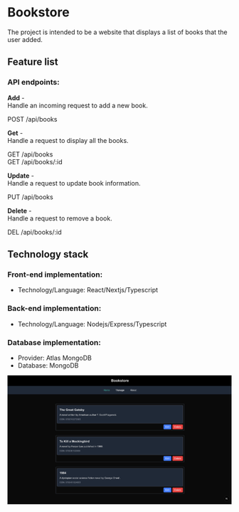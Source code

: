 # Bookstore
The project is intended to be a website that displays a list of books that the user added.

## Feature list
### API endpoints:

**Add** - <br/>
Handle an incoming request to add a new book. 

POST /api/books

**Get** - <br/>
Handle a request to display all the books.

GET /api/books <br/>
GET /api/books/:id

**Update** - <br/>
Handle a request to update book information.

PUT /api/books 

**Delete** - <br/>
Handle a request to remove a book.

DEL /api/books/:id

## Technology stack
### Front-end implementation:
- Technology/Language: React/Nextjs/Typescript

### Back-end implementation:
- Technology/Language: Nodejs/Express/Typescript

### Database implementation:
- Provider: Atlas MongoDB
- Database: MongoDB

![alt text](bookstore.png)